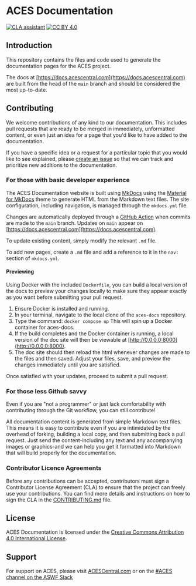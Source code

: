 ACES Documentation
==================

[![CLA assistant](https://cla-assistant.io/readme/badge/ampas/aces-docs)](https://cla-assistant.io/ampas/aces-docs)
[![CC BY 4.0][cc-by-shield]][cc-by]

[cc-by]: http://creativecommons.org/licenses/by/4.0/
[cc-by-shield]: https://img.shields.io/badge/License-CC%20BY%204.0-lightgrey.svg


Introduction
------------

This repository contains the files and code used to generate the documentation pages for the ACES project.

The docs at [https://docs.acescentral.com](https://docs.acescentral.com) are built from the head of the `main` branch and should be considered the most up-to-date. 

Contributing
------------
We welcome contributions of any kind to our documentation. This includes pull requests that are ready to be merged in immediately, unformatted content, or even just an idea for a page that you'd like to have added to the documentation.

If you have a specific idea or a request for a particular topic that you would like to see explained, please [create an issue](https://github.com/ampas/aces-docs/issues) so that we can track and prioritize new additions to the documentation. 

### For those with basic developer experience
The ACES Documentation website is built using [MkDocs](https://www.mkdocs.org) using the [Material for MkDocs](https://squidfunk.github.io/mkdocs-material/) theme to generate HTML from the Markdown text files. The site configuration, including navigation, is managed through the `mkdocs.yml` file. 

Changes are automatically deployed through a [GitHub Action](.github/workflows/main.yml) when commits are made to the `main` branch. Updates on `main` appear on [https://docs.acescentral.com](https://docs.acescentral.com).

To update existing content, simply modify the relevant `.md` file. 

To add new pages, create a `.md` file and add a reference to it in the `nav:` section of `mkdocs.yml`.

#### Previewing
Using Docker with the included `Dockerfile`, you can build a local version of the docs to preview your changes locally to make sure they appear exactly as you want before submitting your pull request. 

1.  Ensure Docker is installed and running. 
2.  In your terminal, navigate to the local clone of the `aces-docs` repository. 
3.  Type the command: `docker compose up` 
    This will spin up a Docker container for aces-docs. 
4.  If the build completes and the Docker container is running, a local version of the doc site will then be viewable at [http://0.0.0.0:8000](http://0.0.0.0:8000).
5.  The doc site should then reload the html whenever changes are made to the files and then saved. Adjust your files, save, and preview the changes immediately until you are satisfied.

Once satisfied with your updates, proceed to submit a pull request.

### For those less Github savvy
Even if you are "not a programmer" or just lack comfortability with contributing through the Git workflow, you can still contribute!

All documentation content is generated from simple Markdown text files. This means it is easy to contribute even if you are intimidated by the overhead of forking, building a local copy, and then submitting back a pull request.
Just send the content-including any text and any accompanying images or graphics-and we can help you get it formatted into Markdown that will build properly for the documentation.

### Contributor Licence Agreements
Before any contributions can be accepted, contributors must sign a Contributor License Agreement (CLA) to ensure that the project can freely use your contributions. You can find more details and instructions on how to sign the CLA in the [CONTRIBUTING.md](./CONTRIBUTING.md) file.


License
-------
ACES Documentation is licensed under the 
[Creative Commons Attribution 4.0 International License](./license).


Support
-------
For support on ACES, please visit [ACESCentral.com](https://acescentral.com) or on the [\#ACES channel on the ASWF Slack](https://academysoftwarefdn.slack.com/archives/C09949SK82Y)

